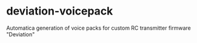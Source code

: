 # deviation-voicepack
Automatica generation of voice packs for custom RC transmitter firmware "Deviation" 
